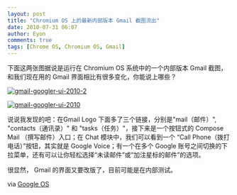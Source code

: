 ```yaml
---
layout: post
title: "Chromium OS 上的最新内部版本 Gmail 截图流出"
date: 2010-07-31 06:07
author: Eyon
comments: true
tags: [Chrome OS, Chromium OS, Gmail]
---
```

下面这两张图据说是运行在 Chromium OS 系统中的一个内部版本 Gmail 截图，和我们现在用的 Gmail 界面相比有很多变化，你能说上哪些？

<a href="http://img.chromi.org/2010/07/gmail-googler-ui-2010-2.png">![](http://img.chromi.org/2010/07/gmail-googler-ui-2010-2.png "gmail-googler-ui-2010-2")</a>

<a href="http://img.chromi.org/2010/07/gmail-googler-ui-2010.png">![](http://img.chromi.org/2010/07/gmail-googler-ui-2010.png "gmail-googler-ui-2010")</a>

说说我发现的吧：在Gmail Logo 下面多了三个链接，分别是"mail（邮件）", "contacts（通讯录）" 和 "tasks（任务）"，接下来是一个按钮式的 Compose Mail （撰写邮件）入口；在 Chat 模块中，我们可以看到一个 “Call Phone（拨打电话）”按钮，其实就是 Google Voice；有一个在多个 Google 账号之间切换的下拉菜单，还有可以让你轻松选择“未读邮件”或“加注星标的邮件”的选项。

很显然， Gmail 的界面又要改版了，目前可能是在内部测试。

via [Google OS](http://googlesystem.blogspot.com/2010/07/upcoming-gmail-features.html)
